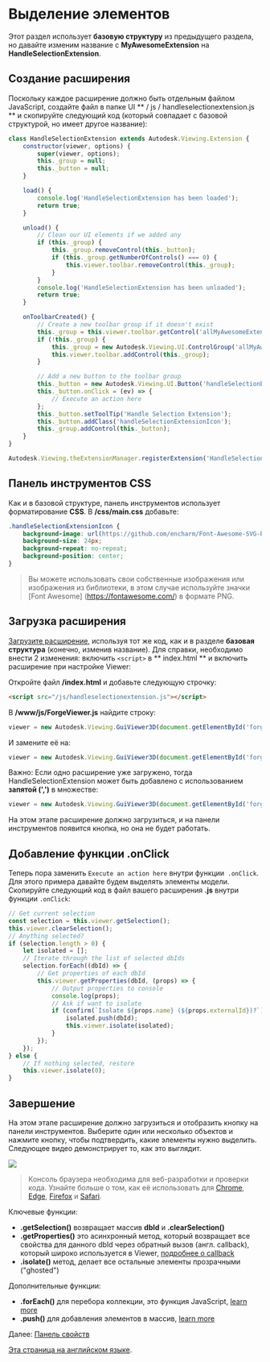 # Выделение элементов

Этот раздел использует **базовую структуру** из предыдущего раздела, но давайте изменим название с **MyAwesomeExtension** на **HandleSelectionExtension**. 

## Создание расширения

Поскольку каждое расширение должно быть отдельным файлом JavaScript, создайте файл в папке UI ** / js / handleselectionextension.js ** и скопируйте следующий код (который совпадает с базовой структурой, но имеет другое название):

```javascript
class HandleSelectionExtension extends Autodesk.Viewing.Extension {
    constructor(viewer, options) {
        super(viewer, options);
        this._group = null;
        this._button = null;
    }

    load() {
        console.log('HandleSelectionExtension has been loaded');
        return true;
    }

    unload() {
        // Clean our UI elements if we added any
        if (this._group) {
            this._group.removeControl(this._button);
            if (this._group.getNumberOfControls() === 0) {
                this.viewer.toolbar.removeControl(this._group);
            }
        }
        console.log('HandleSelectionExtension has been unloaded');
        return true;
    }

    onToolbarCreated() {
        // Create a new toolbar group if it doesn't exist
        this._group = this.viewer.toolbar.getControl('allMyAwesomeExtensionsToolbar');
        if (!this._group) {
            this._group = new Autodesk.Viewing.UI.ControlGroup('allMyAwesomeExtensionsToolbar');
            this.viewer.toolbar.addControl(this._group);
        }

        // Add a new button to the toolbar group
        this._button = new Autodesk.Viewing.UI.Button('handleSelectionExtensionButton');
        this._button.onClick = (ev) => {
            // Execute an action here
        };
        this._button.setToolTip('Handle Selection Extension');
        this._button.addClass('handleSelectionExtensionIcon');
        this._group.addControl(this._button);
    }
}

Autodesk.Viewing.theExtensionManager.registerExtension('HandleSelectionExtension', HandleSelectionExtension);
```
## Панель инструментов CSS

Как и в базовой структуре, панель инструментов использует форматирование **CSS**. В **/css/main.css** добавьте:

```css
.handleSelectionExtensionIcon {
    background-image: url(https://github.com/encharm/Font-Awesome-SVG-PNG/raw/master/white/png/24/object-group.png);
    background-size: 24px;
    background-repeat: no-repeat;
    background-position: center;
}
```

> Вы можете использовать свои собственные изображения или изображения из библиотеки, в этом случае используйте значки [Font Awesome] (https://fontawesome.com/) в формате PNG.

## Загрузка расширения

[Загрузите расширение](/viewer/extensions/skeleton?id=loading-the-extension), используя тот же код, как и в разделе **базовая структура** (конечно, изменив название). Для справки, необходимо внести 2 изменения: включить `<script>` в ** index.html ** и включить расширение при настройке Viewer:

 Откройте файл **/index.html** и добавьте следующую строчку:

```html
<script src="/js/handleselectionextension.js"></script>
```

В **/www/js/ForgeViewer.js** найдите строку:

```javascript
viewer = new Autodesk.Viewing.GuiViewer3D(document.getElementById('forgeViewer'));
```

И замените её на:

```javascript
viewer = new Autodesk.Viewing.GuiViewer3D(document.getElementById('forgeViewer'), { extensions: ['HandleSelectionExtension'] });
```

Важно: Если одно расширение уже загружено, тогда HandleSelectionExtension может быть добавлено с использованием **запятой (',')** в множестве:

```javascript
viewer = new Autodesk.Viewing.GuiViewer3D(document.getElementById('forgeViewer'), { extensions['MyAwesomeExtension','HandleSelectionExtension'] }); 
```

На этом этапе расширение должно загрузиться, и на панели инструментов появится кнопка, но она не будет работать.

## Добавление функции .onClick 

Теперь пора заменить `Execute an action here` внутри функции` .onClick`. Для этого примера давайте будем выделять элементы модели. Скопируйте следующий код в файл вашего расширения **.js** внутри функции `.onClick`:

```javascript
// Get current selection
const selection = this.viewer.getSelection();
this.viewer.clearSelection();
// Anything selected?
if (selection.length > 0) {
    let isolated = [];
    // Iterate through the list of selected dbIds
    selection.forEach((dbId) => {
        // Get properties of each dbId
        this.viewer.getProperties(dbId, (props) => {
            // Output properties to console
            console.log(props);
            // Ask if want to isolate
            if (confirm(`Isolate ${props.name} (${props.externalId})?`)) {
                isolated.push(dbId);
                this.viewer.isolate(isolated);
            }
        });
    });
} else {
    // If nothing selected, restore
    this.viewer.isolate(0);
}
```

## Завершение

На этом этапе расширение должно загрузиться и отобразить кнопку на панели инструментов. Выберите один или несколько объектов и нажмите кнопку, чтобы подтвердить, какие элементы нужно выделить. Следующее видео демонстрирует то, как это выглядит.

![](_media/javascript/js_isolate.gif)

> Консоль браузера необходима для веб-разработки и проверки кода. Узнайте больше о том, как её использовать для [Chrome](https://developers.google.com/web/tools/chrome-devtools/console/), [Edge](https://docs.microsoft.com/en-us/microsoft-edge/devtools-guide/console), [Firefox](https://developer.mozilla.org/en-US/docs/Tools/Web_Console/Opening_the_Web_Console) и [Safari](https://developer.apple.com/safari/tools/).

Ключевые функции:

- **.getSelection()** возвращает массив **dbId** и **.clearSelection()**
- **.getProperties()** это асинхронный метод, который возвращает все свойства для данного dbId через обратный вызов (англ. callback), который широко используется в Viewer, [подробнее о callback](https://developer.mozilla.org/en-US/docs/Glossary/Callback_function)
- **.isolate()** метод, делает все остальные элементы прозрачными ("ghosted")

Дополнительные функции:

- **.forEach()** для перебора коллекции, это функция JavaScript, [learn more](https://www.w3schools.com/jsref/jsref_forEach.asp)
- **.push()** для добавления элементов в массив, [learn more](https://www.w3schools.com/jsref/jsref_push.asp)

Далее: [Панель свойств](viewer/extensions/panel)

[Эта страница на английском языке](https://learnforge.autodesk.io/#/viewer/extensions/selection).
